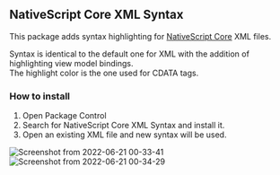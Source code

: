## NativeScript Core XML Syntax

This package adds syntax highlighting for [NativeScript Core](https://docs.nativescript.org/tutorial/plain.html#getting-started-with-nativescript) XML files.

Syntax is identical to the default one for XML with the addition of highlighting view model bindings.  
The highlight color is the one used for CDATA tags.

### How to install

1. Open Package Control
2. Search for NativeScript Core XML Syntax and install it.
3. Open an existing XML file and new syntax will be used.

![Screenshot from 2022-06-21 00-33-41](https://user-images.githubusercontent.com/55595100/174680525-c9faccb7-26c7-4d83-82af-749779c291f6.png)
![Screenshot from 2022-06-21 00-34-29](https://user-images.githubusercontent.com/55595100/174680537-ab3e6523-1f54-4593-8878-f72e461ddf31.png)

